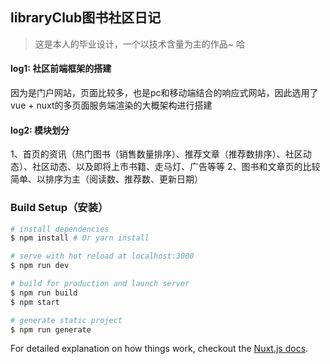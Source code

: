## libraryClub图书社区日记

> 这是本人的毕业设计，一个以技术含量为主的作品~ 哈

#### log1: 社区前端框架的搭建
因为是门户网站，页面比较多，也是pc和移动端结合的响应式网站，因此选用了vue + nuxt的多页面服务端渲染的大概架构进行搭建


#### log2: 模块划分
1、首页的资讯（热门图书（销售数量排序）、推荐文章（推荐数排序）、社区动态）、社区动态、以及即将上市书籍、走马灯、广告等等
2、图书和文章页的比较简单、以排序为主（阅读数、推荐数、更新日期）

### Build Setup（安装）

``` bash
# install dependencies
$ npm install # Or yarn install

# serve with hot reload at localhost:3000
$ npm run dev

# build for production and launch server
$ npm run build
$ npm start

# generate static project
$ npm run generate
```

For detailed explanation on how things work, checkout the [Nuxt.js docs](https://github.com/nuxt/nuxt.js).
